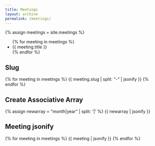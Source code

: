 ```yaml
---
title: Meetings
layout: archive
permalink: /meetings/
---
```


{% assign meetings = site.meetings %}
<ul>
{% for meeting in meetings %}
<li>{{ meeting.title }}</li>
{% endfor %}
</ul>
<div>
<h2>Slug</h2>

{% for meeting in meetings  %}
 {{ meeting.slug | split: "-" | jsonify }}
{% endfor %}
</div>

<div>
<h2>Create Associative Array</h2>
{% assign newarray = "month|year" | split: '|' %}
{{ newarray | jsonify }}
</div>

<div>
<h2>Meeting jsonify</h2>
{% for meeting in meetings %}
  {{ meeting | jsonify }}
{% endfor %}
</div>
